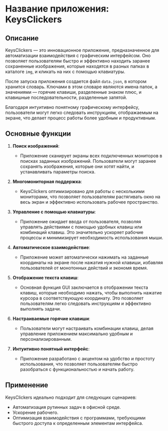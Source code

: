 # Название приложения: KeysClickers

## Описание
KeysClickers — это инновационное приложение, предназначенное для автоматизации взаимодействия с графическим интерфейсом. Оно позволяет пользователям быстро и эффективно находить заранее сохраненные изображения, которые находятся в разных папках в каталоге `img`, и кликать на них с помощью клавиатуры. 

После запуска приложения создается файл `data.json`, в котором хранится словарь. Ключами в этом словаре являются имена папок, а значениями — горячие клавиши, разделенные знаком плюс, и клавишные последовательности, разделенные запятой. 

Благодаря интуитивно понятному графическому интерфейсу, пользователи могут легко следовать инструкциям, отображаемым на экране, что делает процесс работы более удобным и продуктивным.

## Основные функции

1. **Поиск изображений**: 
   - Приложение сканирует экраны всех подключенных мониторов в поисках заданных изображений. Пользователи могут заранее сохранять изображения, которые они хотят найти, и устанавливать параметры поиска.

2. **Многомониторная поддержка**: 
   - KeysClickers оптимизировано для работы с несколькими мониторами, что позволяет пользователям растягивать окно на весь экран и эффективно использовать рабочее пространство.

3. **Управление с помощью клавиатуры**: 
   - Приложение ожидает ввода от пользователя, позволяя управлять действиями с помощью удобных клавиш или комбинаций клавиш. Это значительно ускоряет рабочие процессы и минимизирует необходимость использования мыши.

4. **Автоматическое взаимодействие**:
   - Приложение может автоматически нажимать на заданные координаты на экране после нажатия нужной клавиши, избавляя пользователей от монотонных действий и экономя время.

5. **Отображение текста клавиш**:
   - Основная функция GUI заключается в отображении текста клавиш, которые необходимо нажать, чтобы выполнить нажатие курсора в соответствующую координату. Это позволяет пользователям легко следовать инструкциям и эффективно выполнять задачи.

6. **Настраиваемые горячие клавиши**:
   - Пользователи могут настраивать комбинации клавиш, делая управление приложением максимально удобным и персонализированным.

7. **Интуитивно понятный интерфейс**:
   - Приложение разработано с акцентом на удобство и простоту использования, что позволяет пользователям быстро разобраться с функциональностью и начать работу.

## Применение
KeysClickers идеально подходит для следующих сценариев:
- Автоматизация рутинных задач в офисной среде.
- Ускорение рабочего.
- Оптимизация взаимодействия с программами, требующими быстрого доступа к определенным элементам интерфейса.
